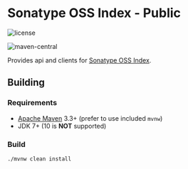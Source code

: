 <!--

  Copyright (c) 2018-present Sonatype, Inc. All rights reserved.

  This program is licensed to you under the Apache License Version 2.0,
  and you may not use this file except in compliance with the Apache License Version 2.0.
  You may obtain a copy of the Apache License Version 2.0 at http://www.apache.org/licenses/LICENSE-2.0.

  Unless required by applicable law or agreed to in writing,
  software distributed under the Apache License Version 2.0 is distributed on an
  "AS IS" BASIS, WITHOUT WARRANTIES OR CONDITIONS OF ANY KIND, either express or implied.
  See the Apache License Version 2.0 for the specific language governing permissions and limitations there under.

-->
# Sonatype OSS Index - Public

![license](https://img.shields.io/github/license/sonatype/ossindex-public.svg)

![maven-central](https://img.shields.io/maven-central/v/org.sonatype.ossindex/ossindex-service.svg)

Provides api and clients for [Sonatype OSS Index](https://ossindex.sonatype.org/).

## Building

### Requirements

* [Apache Maven](https://maven.apache.org/) 3.3+ (prefer to use included `mvnw`)
* JDK 7+ (10 is **NOT** supported)

### Build

    ./mvnw clean install
